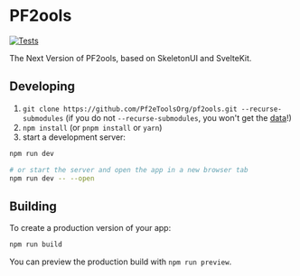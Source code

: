 # PF2ools

[![Tests](https://github.com/Pf2eToolsOrg/pf2ools/actions/workflows/test-web.yml/badge.svg)](https://github.com/Pf2eToolsOrg/pf2ools/actions/workflows/test-web.yml)

The Next Version of PF2ools, based on SkeletonUI and SvelteKit.

## Developing

1. `git clone https://github.com/Pf2eToolsOrg/pf2ools.git --recurse-submodules` (if you do not `--recurse-submodules`, you won't get the [data](https://github.com/Pf2eToolsOrg/pf2ools-data)!)
2. `npm install` (or `pnpm install` or `yarn`)
3. start a development server:

```bash
npm run dev

# or start the server and open the app in a new browser tab
npm run dev -- --open
```

## Building

To create a production version of your app:

```bash
npm run build
```

You can preview the production build with `npm run preview`.
